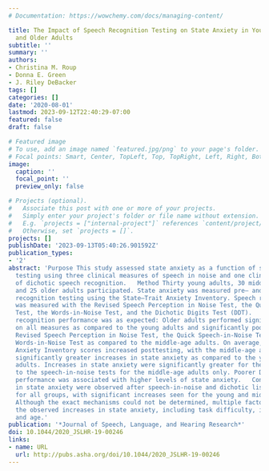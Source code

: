 ```yaml
---
# Documentation: https://wowchemy.com/docs/managing-content/

title: The Impact of Speech Recognition Testing on State Anxiety in Young, Middle-Age,
  and Older Adults
subtitle: ''
summary: ''
authors:
- Christina M. Roup
- Donna E. Green
- J. Riley DeBacker
tags: []
categories: []
date: '2020-08-01'
lastmod: 2023-09-12T22:40:29-07:00
featured: false
draft: false

# Featured image
# To use, add an image named `featured.jpg/png` to your page's folder.
# Focal points: Smart, Center, TopLeft, Top, TopRight, Left, Right, BottomLeft, Bottom, BottomRight.
image:
  caption: ''
  focal_point: ''
  preview_only: false

# Projects (optional).
#   Associate this post with one or more of your projects.
#   Simply enter your project's folder or file name without extension.
#   E.g. `projects = ["internal-project"]` references `content/project/deep-learning/index.md`.
#   Otherwise, set `projects = []`.
projects: []
publishDate: '2023-09-13T05:40:26.901592Z'
publication_types:
- '2'
abstract: 'Purpose This study assessed state anxiety as a function of speech recognition
  testing using three clinical measures of speech in noise and one clinical measure
  of dichotic speech recognition.   Method Thirty young adults, 30 middle-age adults,
  and 25 older adults participated. State anxiety was measured pre– and post–speech
  recognition testing using the State–Trait Anxiety Inventory. Speech recognition
  was measured with the Revised Speech Perception in Noise Test, the Quick Speech-in-Noise
  Test, the Words-in-Noise Test, and the Dichotic Digits Test (DDT).   Results Speech
  recognition performance was as expected: Older adults performed significantly poorer
  on all measures as compared to the young adults and significantly poorer on the
  Revised Speech Perception in Noise Test, the Quick Speech-in-Noise Test, and the
  Words-in-Noise Test as compared to the middle-age adults. On average, State–Trait
  Anxiety Inventory scores increased posttesting, with the middle-age adults exhibiting
  significantly greater increases in state anxiety as compared to the young and older
  adults. Increases in state anxiety were significantly greater for the DDT relative
  to the speech-in-noise tests for the middle-age adults only. Poorer DDT recognition
  performance was associated with higher levels of state anxiety.   Conclusions Increases
  in state anxiety were observed after speech-in-noise and dichotic listening testing
  for all groups, with significant increases seen for the young and middle-age adults.
  Although the exact mechanisms could not be determined, multiple factors likely influenced
  the observed increases in state anxiety, including task difficulty, individual proficiency,
  and age.'
publication: '*Journal of Speech, Language, and Hearing Research*'
doi: 10.1044/2020_JSLHR-19-00246
links:
- name: URL
  url: http://pubs.asha.org/doi/10.1044/2020_JSLHR-19-00246
---
```

